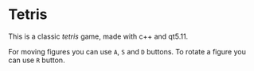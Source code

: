 # Tetris #  

This is a classic *tetris* game, made with c++ and qt5.11. 

For moving figures you can use `A`, `S` and  `D` buttons.
To rotate a figure you can use `R` button.

